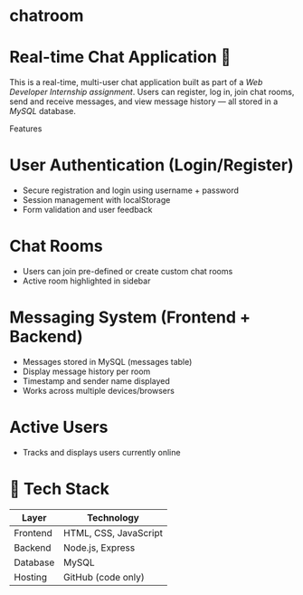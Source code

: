 # chatroom
# Real-time Chat Application 💬

This is a real-time, multi-user chat application built as part of a *Web Developer Internship assignment*.
Users can register, log in, join chat rooms, send and receive messages, and view message history — all stored in a *MySQL* database.

 Features

# User Authentication (Login/Register)
- Secure registration and login using username + password
- Session management with localStorage
- Form validation and user feedback

# Chat Rooms
- Users can join pre-defined or create custom chat rooms
- Active room highlighted in sidebar

# Messaging System (Frontend + Backend)
- Messages stored in MySQL (messages table)
- Display message history per room
- Timestamp and sender name displayed
- Works across multiple devices/browsers

# Active Users
- Tracks and displays users currently online

# 💾 Tech Stack

| Layer         | Technology               |
|--------------|--------------------------|
| Frontend     | HTML, CSS, JavaScript    |
| Backend      | Node.js, Express         |
| Database     | MySQL                    |
| Hosting      | GitHub (code only)       |
